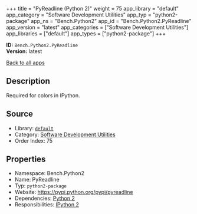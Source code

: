 ﻿+++
title = "PyReadline (Python 2)"
weight = 75
app_library = "default"
app_category = "Software Development Utilities"
app_typ = "python2-package"
app_ns = "Bench.Python2"
app_id = "Bench.Python2.PyReadline"
app_version = "latest"
app_categories = ["Software Development Utilities"]
app_libraries = ["default"]
app_types = ["python2-package"]
+++

**ID:** `Bench.Python2.PyReadline`  
**Version:** latest  
<!--more-->

[Back to all apps](/apps/)

## Description
Required for colors in IPython.

## Source

* Library: [`default`](/app_libraries/default)
* Category: [Software Development Utilities](/app_categories/software-development-utilities)
* Order Index: 75

## Properties

* Namespace: Bench.Python2
* Name: PyReadline
* Typ: `python2-package`
* Website: <https://pypi.python.org/pypi/pyreadline>
* Dependencies: [Python 2](/apps/Bench.Python2)
* Responsibilities: [IPython 2](/apps/Bench.Python2.IPython)

